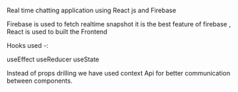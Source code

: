 Real time chatting application using React js and Firebase 

Firebase is used to fetch realtime snapshot it is the best feature of firebase ,
React is used to built the Frontend 

Hooks used -:

useEffect
useReducer 
useState

Instead of props drilling we have used context Api for better communication between components.
 
